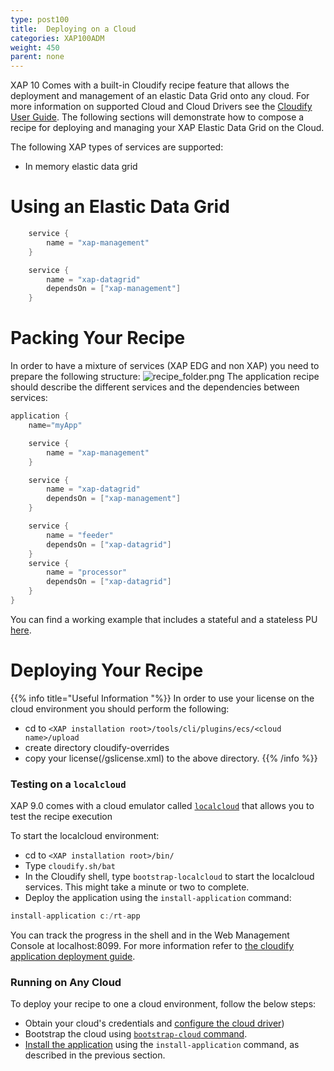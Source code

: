 ```yaml
---
type: post100
title:  Deploying on a Cloud
categories: XAP100ADM
weight: 450
parent: none
---
```





XAP 10 Comes with a built-in Cloudify recipe feature that allows the deployment and management of an elastic Data Grid onto any cloud. For more information on supported Cloud and Cloud Drivers see the [Cloudify User Guide](http://www.cloudifysource.org/guide/). The following sections will demonstrate how to compose a recipe for deploying and managing your XAP Elastic Data Grid on the Cloud.

The following XAP types of services are supported:

- In memory elastic data grid

# Using an Elastic Data Grid


```java
	service {
		name = "xap-management"		
	}

	service {
		name = "xap-datagrid"
		dependsOn = ["xap-management"]
	}
```


# Packing Your Recipe

In order to have a mixture of services (XAP EDG and non XAP) you need to prepare the following structure:
![recipe_folder.png](/attachment_files/recipe_folder.png)
The application recipe should describe the different services and the dependencies between services:


```java
application {
	name="myApp"

	service {
		name = "xap-management"		
	}

	service {
		name = "xap-datagrid"
		dependsOn = ["xap-management"]
	}

	service {
		name = "feeder"
		dependsOn = ["xap-datagrid"]
	}
	service {
		name = "processor"
		dependsOn = ["xap-datagrid"]
	}
}
```

You can find a working example that includes a stateful and a stateless PU [here](https://github.com/CloudifySource/cloudify-recipes/tree/master/apps/streaming-bigdata).

# Deploying Your Recipe

{{% info title="Useful Information "%}}
In order to use your license on the cloud environment you should perform the following:

- cd to `<XAP installation root>/tools/cli/plugins/ecs/<cloud name>/upload`
- create directory cloudify-overrides
- copy your license(<XAP installation root>/gslicense.xml) to the above directory.
{{% /info %}}

### Testing on a `localcloud`

XAP 9.0 comes with a cloud emulator called [`localcloud`](http://getcloudify.org/guide/{{%latestcloudifyrelease%}}/bootstrapping/bootstrapping_localcloud) that allows you to test the recipe execution

To start the localcloud environment:

- cd to `<XAP installation root>/bin/`
- Type `cloudify.sh/bat`
- In the Cloudify shell, type `bootstrap-localcloud` to start the localcloud services. This might take a minute or two to complete.
- Deploy the application using the `install-application` command:


```java
install-application c:/rt-app
```

You can track the progress in the shell and in the Web Management Console at localhost:8099.
For more information refer to [the cloudify application deployment guide](http://getcloudify.org/guide/{{%latestcloudifyrelease%}}/deploying/deploying_apps.html).

### Running on Any Cloud

To deploy your recipe to one a cloud environment, follow the below steps:

- Obtain your cloud's credentials and [configure the cloud driver](http://getcloudify.org/guide/{{%latestcloudifyrelease%}}/setup/post_installation_configuration.html))
- Bootstrap the cloud using [`bootstrap-cloud` command](http://getcloudify.org/guide/{{%latestcloudifyrelease%}}/bootstrapping/bootstrapping_process.html).
- [Install the application](http://getcloudify.org/guide/{{%latestcloudifyrelease%}}/deploying/deploying_apps.html) using the `install-application` command, as described in the previous section.
